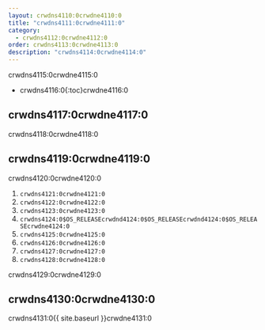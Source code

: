 ```yaml
---
layout: crwdns4110:0crwdne4110:0
title: "crwdns4111:0crwdne4111:0"
category:
  - crwdns4112:0crwdne4112:0
order: crwdns4113:0crwdne4113:0
description: "crwdns4114:0crwdne4114:0"
---
```

crwdns4115:0crwdne4115:0

* crwdns4116:0{:toc}crwdne4116:0

## crwdns4117:0crwdne4117:0

crwdns4118:0crwdne4118:0

## crwdns4119:0crwdne4119:0

crwdns4120:0crwdne4120:0

1. `crwdns4121:0crwdne4121:0` 
2. `crwdns4122:0crwdne4122:0`
3. `crwdns4123:0crwdne4123:0`
4. `crwdns4124:0$OS_RELEASEcrwdnd4124:0$OS_RELEASEcrwdnd4124:0$OS_RELEASEcrwdne4124:0`
5. `crwdns4125:0crwdne4125:0`
6. `crwdns4126:0crwdne4126:0`
7. `crwdns4127:0crwdne4127:0`
8. `crwdns4128:0crwdne4128:0`

crwdns4129:0crwdne4129:0

## crwdns4130:0crwdne4130:0

crwdns4131:0{{ site.baseurl }}crwdne4131:0